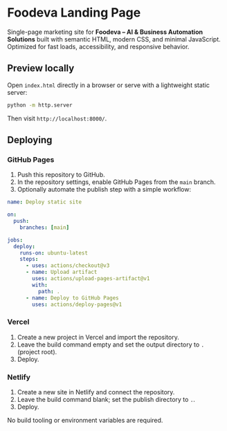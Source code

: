 # Foodeva Landing Page

Single-page marketing site for **Foodeva – AI & Business Automation Solutions** built with semantic HTML, modern CSS, and minimal JavaScript. Optimized for fast loads, accessibility, and responsive behavior.

## Preview locally

Open `index.html` directly in a browser or serve with a lightweight static server:

```bash
python -m http.server
```

Then visit `http://localhost:8000/`.

## Deploying

### GitHub Pages

1. Push this repository to GitHub.
2. In the repository settings, enable GitHub Pages from the `main` branch.
3. Optionally automate the publish step with a simple workflow:

```yaml
name: Deploy static site

on:
  push:
    branches: [main]

jobs:
  deploy:
    runs-on: ubuntu-latest
    steps:
      - uses: actions/checkout@v3
      - name: Upload artifact
        uses: actions/upload-pages-artifact@v1
        with:
          path: .
      - name: Deploy to GitHub Pages
        uses: actions/deploy-pages@v1
```

### Vercel

1. Create a new project in Vercel and import the repository.
2. Leave the build command empty and set the output directory to `.` (project root).
3. Deploy.

### Netlify

1. Create a new site in Netlify and connect the repository.
2. Leave the build command blank; set the publish directory to `.`.
3. Deploy.

No build tooling or environment variables are required.
